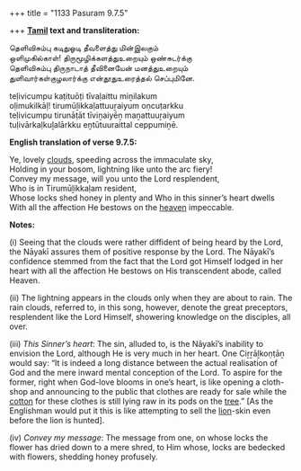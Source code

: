+++
title = "1133 Pasuram 9.7.5"

+++
**[Tamil](/definition/tamil#history "show Tamil definitions") text and transliteration:**

தெளிவிசும்பு கடிதுஓடி தீவளைத்து மின்இலகும்  
ஒளிமுகில்காள்! திருமூழிக்களத்துஉறையும் ஒண்சுடர்க்கு  
தெளிவிசும்பு திருநாடாத் தீவினையேன் மனத்துஉறையும்  
துளிவார்கள்குழலார்க்கு என்தூதுஉரைத்தல் செப்புமினே.

teḷivicumpu kaṭituōṭi tīvaḷaittu miṉilakum  
oḷimukilkāḷ! tirumūḻikkaḷattuuṟaiyum oṇcuṭarkku  
teḷivicumpu tirunāṭāt tīviṉaiyēṉ maṉattuuṟaiyum  
tuḷivārkaḷkuḻalārkku eṉtūtuuraittal ceppumiṉē.

**English translation of verse 9.7.5:**

Ye, lovely [clouds](/definition/cloud#history "show clouds definitions"), speeding across the immaculate sky,  
Holding in your bosom, lightning like unto the arc fiery!  
Convey my message, will you unto the Lord resplendent,  
Who is in Tirumūḻikkaḷam resident,  
Whose locks shed honey in plenty and Who in this sinner’s heart dwells  
With all the affection He bestows on the [heaven](/definition/heaven#history "show heaven definitions") impeccable.

**Notes:**

\(i\) Seeing that the clouds were rather diffident of being heard by the Lord, the Nāyakī assures them of positive response by the Lord. The Nāyakī’s confidence stemmed from the fact that the Lord got Himself lodged in her heart with all the affection He bestows on His transcendent abode, called Heaven.

\(ii\) The lightning appears in the clouds only when they are about to rain. The rain clouds, referred to, in this song, however, denote the great preceptors, resplendent like the Lord Himself, showering knowledge on the disciples, all over.

\(iii\) *This Sinner’s heart*: The sin, alluded to, is the Nāyakī’s inability to envision the Lord, although He is very much in her heart. One Ciṟṟāḻkoṇṭāṉ would say: “It is indeed a long distance between the actual realisation of God and the mere inward mental conception of the Lord. To aspire for the former, right when God-love blooms in one’s heart, is like opening a cloth-shop and announcing to the public that clothes are ready for sale while the [cotton](/definition/cotton#history "show cotton definitions") for these clothes is still lying raw in its pods on the [tree](/definition/tree#history "show tree definitions").” [As the Englishman would put it this is like attempting to sell the [lion](/definition/lion#history "show lion definitions")-skin even before the lion is hunted].

\(iv\) *Convey my message*: The message from one, on whose locks the flower has dried down to a mere shred, to Him whose, locks are bedecked with flowers, shedding honey profusely.


